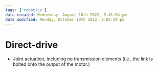 ```yaml
---
tags: ['robotics']
date created: Wednesday, August 10th 2022, 5:41:04 pm
date modified: Monday, October 10th 2022, 2:02:29 pm
---
```


# Direct-drive
- Joint actuation, including no transmission elements (i.e., the link is bolted onto the output of the motor.)



